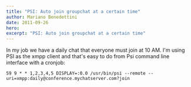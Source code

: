 ```yaml
---
title: "PSI: Auto join groupchat at a certain time"
author: Mariano Benedettini
date: 2011-09-26
hero: 
excerpt: "PSI: Auto join groupchat at a certain time" 
---
```



In my job we have a daily chat that everyone must join at 10 AM. I'm using PSI as the
xmpp client and that's easy to do from Psi command line interface with a cronjob:


```
59 9 * * 1,2,3,4,5 DISPLAY=:0.0 /usr/bin/psi --remote --uri=xmpp:daily@conference.mychatserver.com?join

```
